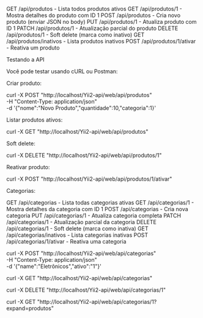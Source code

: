 GET /api/produtos					 - Lista todos produtos ativos
GET /api/produtos/1				 - Mostra detalhes do produto com ID 1
POST /api/produtos					- Cria novo produto (enviar JSON no body)
PUT /api/produtos/1				 - Atualiza produto com ID 1
PATCH /api/produtos/1			 - Atualização parcial do produto
DELETE /api/produtos/1			- Soft delete (marca como inativo)
GET /api/produtos/inativos	- Lista produtos inativos
POST /api/produtos/1/ativar - Reativa um produto

Testando a API

Você pode testar usando cURL ou Postman:

Criar produto:

curl -X POST "http://localhost/Yii2-api/web/api/produtos" \
		 -H "Content-Type: application/json" \
		 -d '{"nome":"Novo Produto","quantidade":10,"categoria":1}'

Listar produtos ativos:

curl -X GET "http://localhost/Yii2-api/web/api/produtos"

Soft delete:

curl -X DELETE "http://localhost/Yii2-api/web/api/produtos/1"

Reativar produto:

curl -X POST "http://localhost/Yii2-api/web/api/produtos/1/ativar"


Categorias:

GET		/api/categorias					- Lista todas categorias ativas
GET		/api/categorias/1				- Mostra detalhes da categoria com ID 1
POST	 /api/categorias					- Cria nova categoria
PUT		/api/categorias/1				- Atualiza categoria completa
PATCH	/api/categorias/1				- Atualização parcial da categoria
DELETE /api/categorias/1				- Soft delete (marca como inativa)
GET		/api/categorias/inativos - Lista categorias inativas
POST	 /api/categorias/1/ativar - Reativa uma categoria

curl -X POST "http://localhost/Yii2-api/web/api/categorias" \
		 -H "Content-Type: application/json" \
		 -d '{"name":"Eletrônicos","ativo":"1"}'

curl -X GET "http://localhost/Yii2-api/web/api/categorias"

curl -X DELETE "http://localhost/Yii2-api/web/api/categorias/1"

curl -X GET "http://localhost/Yii2-api/web/api/categorias/1?expand=produtos"